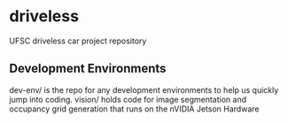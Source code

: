 # driveless
UFSC driveless car project repository

## Development Environments

dev-env/ is the repo for any development environments to help us quickly jump into coding.
vision/ holds code for image segmentation and occupancy grid generation that runs on the nVIDIA Jetson Hardware


